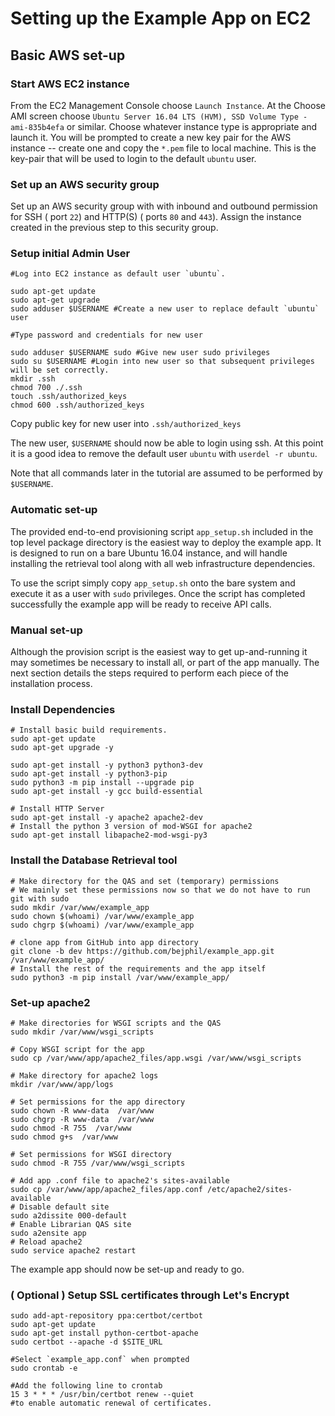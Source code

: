 # Setting up the Example App on EC2

## Basic AWS set-up

### Start AWS EC2 instance

From the EC2 Management Console choose `Launch Instance`.
At the Choose AMI screen choose `Ubuntu Server 16.04 LTS (HVM), SSD Volume Type - ami-835b4efa`
or similar.
Choose whatever instance type is appropriate and launch it.
You will be prompted to create a new key pair for the AWS instance -- create one
and copy the `*.pem` file to local machine. This is the key-pair that will be used
to login to the default `ubuntu` user.

### Set up an AWS security group

Set up an AWS security group with with inbound and outbound permission for
SSH ( port `22`) and HTTP(S) ( ports `80` and `443`). Assign the instance created
in the previous step to this security group.

### Setup initial Admin User

```shell
#Log into EC2 instance as default user `ubuntu`.

sudo apt-get update
sudo apt-get upgrade
sudo adduser $USERNAME #Create a new user to replace default `ubuntu` user

#Type password and credentials for new user

sudo adduser $USERNAME sudo #Give new user sudo privileges
sudo su $USERNAME #Login into new user so that subsequent privileges will be set correctly.
mkdir .ssh
chmod 700 ./.ssh
touch .ssh/authorized_keys
chmod 600 .ssh/authorized_keys
```

Copy public key for new user into `.ssh/authorized_keys`

The new user, `$USERNAME` should now be able to login using ssh. At this point it
is a good idea to remove the default user `ubuntu` with `userdel -r ubuntu`.

Note that all commands later in the tutorial are assumed to be performed by `$USERNAME`.

### Automatic set-up

The provided end-to-end provisioning script `app_setup.sh` included in the top level package directory is the easiest way to deploy the example app. It is designed to
run on a bare Ubuntu 16.04 instance, and will handle installing the retrieval tool
along with all web infrastructure dependencies.

To use the script simply copy `app_setup.sh` onto the bare system and
execute it as a user with `sudo` privileges. Once the script has completed
successfully the example app will be ready to receive API calls.

### Manual set-up

Although the provision script is the easiest way to get up-and-running it may
sometimes be necessary to install all, or part of the app
manually. The next section details the steps required to perform each piece of
the installation process.


### Install Dependencies

``` shell
# Install basic build requirements.
sudo apt-get update
sudo apt-get upgrade -y

sudo apt-get install -y python3 python3-dev
sudo apt-get install -y python3-pip
sudo python3 -m pip install --upgrade pip
sudo apt-get install -y gcc build-essential

# Install HTTP Server
sudo apt-get install -y apache2 apache2-dev
# Install the python 3 version of mod-WSGI for apache2
sudo apt-get install libapache2-mod-wsgi-py3
```

### Install the Database Retrieval tool

``` shell
# Make directory for the QAS and set (temporary) permissions
# We mainly set these permissions now so that we do not have to run git with sudo
sudo mkdir /var/www/example_app
sudo chown $(whoami) /var/www/example_app
sudo chgrp $(whoami) /var/www/example_app

# clone app from GitHub into app directory
git clone -b dev https://github.com/bejphil/example_app.git /var/www/example_app/
# Install the rest of the requirements and the app itself
sudo python3 -m pip install /var/www/example_app/
```

### Set-up apache2

```shell
# Make directories for WSGI scripts and the QAS
sudo mkdir /var/www/wsgi_scripts

# Copy WSGI script for the app
sudo cp /var/www/app/apache2_files/app.wsgi /var/www/wsgi_scripts

# Make directory for apache2 logs
mkdir /var/www/app/logs

# Set permissions for the app directory
sudo chown -R www-data  /var/www
sudo chgrp -R www-data  /var/www
sudo chmod -R 755  /var/www
sudo chmod g+s  /var/www

# Set permissions for WSGI directory
sudo chmod -R 755 /var/www/wsgi_scripts

# Add app .conf file to apache2's sites-available
sudo cp /var/www/app/apache2_files/app.conf /etc/apache2/sites-available
# Disable default site
sudo a2dissite 000-default
# Enable Librarian QAS site
sudo a2ensite app
# Reload apache2
sudo service apache2 restart
```

The example app should now be set-up and ready to go.

### ( Optional ) Setup SSL certificates through Let's Encrypt

``` shell
sudo add-apt-repository ppa:certbot/certbot
sudo apt-get update
sudo apt-get install python-certbot-apache
sudo certbot --apache -d $SITE_URL

#Select `example_app.conf` when prompted
sudo crontab -e

#Add the following line to crontab
15 3 * * * /usr/bin/certbot renew --quiet
#to enable automatic renewal of certificates.
```
